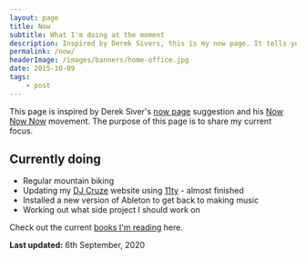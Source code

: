 ```yaml
---
layout: page
title: Now
subtitle: What I'm doing at the moment
description: Inspired by Derek Sivers, this is my now page. It tells you what I'm doing at this moment in time.
permalink: /now/
headerImage: /images/banners/home-office.jpg
date: 2015-10-09
tags:
    - post
---
```


This page is inspired by Derek Siver's [now page](http://sivers.org/now) suggestion and his [Now Now Now](http://nownownow.com/) movement. The purpose of this page is to share my current focus.

## Currently doing

- Regular mountain biking
- Updating my [DJ Cruze](http://www.djcruze.co.uk/) website using [11ty](https://www.11ty.dev/) - almost finished
- Installed a new version of Ableton to get back to making music
- Working out what side project I should work on

Check out the current [books I'm reading](/books) here.

**Last updated:** 6th September, 2020

